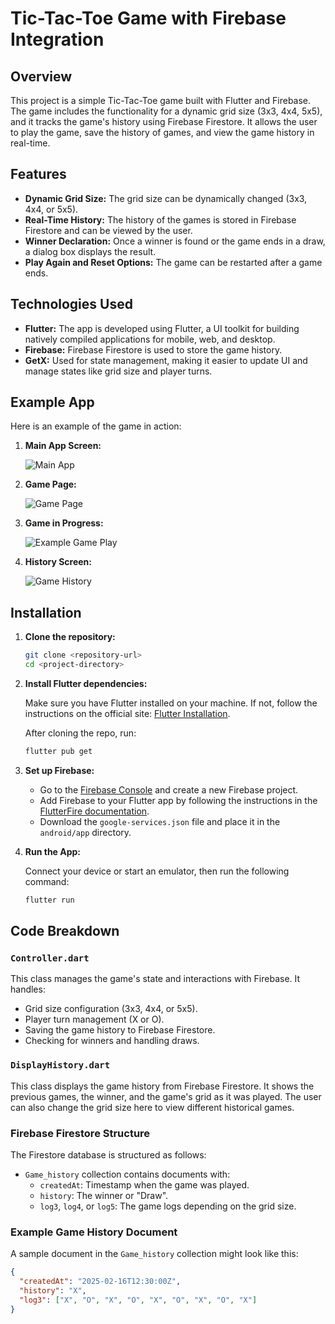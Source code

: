 # Tic-Tac-Toe Game with Firebase Integration

## Overview

This project is a simple Tic-Tac-Toe game built with Flutter and Firebase. The game includes the functionality for a dynamic grid size (3x3, 4x4, 5x5), and it tracks the game's history using Firebase Firestore. It allows the user to play the game, save the history of games, and view the game history in real-time.

## Features

- **Dynamic Grid Size:** The grid size can be dynamically changed (3x3, 4x4, or 5x5).
- **Real-Time History:** The history of the games is stored in Firebase Firestore and can be viewed by the user.
- **Winner Declaration:** Once a winner is found or the game ends in a draw, a dialog box displays the result.
- **Play Again and Reset Options:** The game can be restarted after a game ends.
  
## Technologies Used

- **Flutter:** The app is developed using Flutter, a UI toolkit for building natively compiled applications for mobile, web, and desktop.
- **Firebase:** Firebase Firestore is used to store the game history.
- **GetX:** Used for state management, making it easier to update UI and manage states like grid size and player turns.

## Example App

Here is an example of the game in action:

1. **Main App Screen:**

    ![Main App](./assets/example/001.png)

2. **Game Page:**

    ![Game Page](./assets/example/003.png)

3. **Game in Progress:**

    ![Example Game Play](./assets/example/004.png)

4. **History Screen:**

    ![Game History](./assets/example/005.png)

## Installation

1. **Clone the repository:**

    ```bash
    git clone <repository-url>
    cd <project-directory>
    ```

2. **Install Flutter dependencies:**

    Make sure you have Flutter installed on your machine. If not, follow the instructions on the official site: [Flutter Installation](https://flutter.dev/docs/get-started/install).

    After cloning the repo, run:

    ```bash
    flutter pub get
    ```

3. **Set up Firebase:**

    - Go to the [Firebase Console](https://console.firebase.google.com/) and create a new Firebase project.
    - Add Firebase to your Flutter app by following the instructions in the [FlutterFire documentation](https://firebase.flutter.dev/docs/overview).
    - Download the `google-services.json` file and place it in the `android/app` directory.

4. **Run the App:**

    Connect your device or start an emulator, then run the following command:

    ```bash
    flutter run
    ```

## Code Breakdown

### `Controller.dart`

This class manages the game's state and interactions with Firebase. It handles:
- Grid size configuration (3x3, 4x4, or 5x5).
- Player turn management (X or O).
- Saving the game history to Firebase Firestore.
- Checking for winners and handling draws.

### `DisplayHistory.dart`

This class displays the game history from Firebase Firestore. It shows the previous games, the winner, and the game's grid as it was played. The user can also change the grid size here to view different historical games.

### Firebase Firestore Structure

The Firestore database is structured as follows:
- `Game_history` collection contains documents with:
  - `createdAt`: Timestamp when the game was played.
  - `history`: The winner or "Draw".
  - `log3`, `log4`, or `log5`: The game logs depending on the grid size.

### Example Game History Document

A sample document in the `Game_history` collection might look like this:

```json
{
  "createdAt": "2025-02-16T12:30:00Z",
  "history": "X",
  "log3": ["X", "O", "X", "O", "X", "O", "X", "O", "X"]
}
